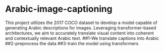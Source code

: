 # Arabic-image-captioning
This project utilizes the 2017 COCO dataset to develop a model capable of generating Arabic descriptions for images. Leveraging transformer-based architectures, we aim to accurately translate visual content into coherent and contextually relevant Arabic text.
##1-We translate captions into Arabic
##2-preprocess the data
##3-train the model using transformers
